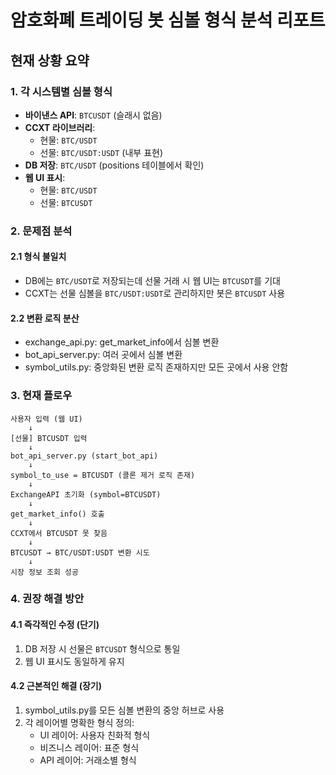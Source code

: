 # 암호화폐 트레이딩 봇 심볼 형식 분석 리포트

## 현재 상황 요약

### 1. 각 시스템별 심볼 형식
- **바이낸스 API**: `BTCUSDT` (슬래시 없음)
- **CCXT 라이브러리**: 
  - 현물: `BTC/USDT`
  - 선물: `BTC/USDT:USDT` (내부 표현)
- **DB 저장**: `BTC/USDT` (positions 테이블에서 확인)
- **웹 UI 표시**: 
  - 현물: `BTC/USDT`
  - 선물: `BTCUSDT`

### 2. 문제점 분석

#### 2.1 형식 불일치
- DB에는 `BTC/USDT`로 저장되는데 선물 거래 시 웹 UI는 `BTCUSDT`를 기대
- CCXT는 선물 심볼을 `BTC/USDT:USDT`로 관리하지만 봇은 `BTCUSDT` 사용

#### 2.2 변환 로직 분산
- exchange_api.py: get_market_info에서 심볼 변환
- bot_api_server.py: 여러 곳에서 심볼 변환
- symbol_utils.py: 중앙화된 변환 로직 존재하지만 모든 곳에서 사용 안함

### 3. 현재 플로우

```
사용자 입력 (웹 UI)
    ↓
[선물] BTCUSDT 입력
    ↓
bot_api_server.py (start_bot_api)
    ↓
symbol_to_use = BTCUSDT (콜론 제거 로직 존재)
    ↓
ExchangeAPI 초기화 (symbol=BTCUSDT)
    ↓
get_market_info() 호출
    ↓
CCXT에서 BTCUSDT 못 찾음
    ↓
BTCUSDT → BTC/USDT:USDT 변환 시도
    ↓
시장 정보 조회 성공
```

### 4. 권장 해결 방안

#### 4.1 즉각적인 수정 (단기)
1. DB 저장 시 선물은 `BTCUSDT` 형식으로 통일
2. 웹 UI 표시도 동일하게 유지

#### 4.2 근본적인 해결 (장기)
1. symbol_utils.py를 모든 심볼 변환의 중앙 허브로 사용
2. 각 레이어별 명확한 형식 정의:
   - UI 레이어: 사용자 친화적 형식
   - 비즈니스 레이어: 표준 형식
   - API 레이어: 거래소별 형식
